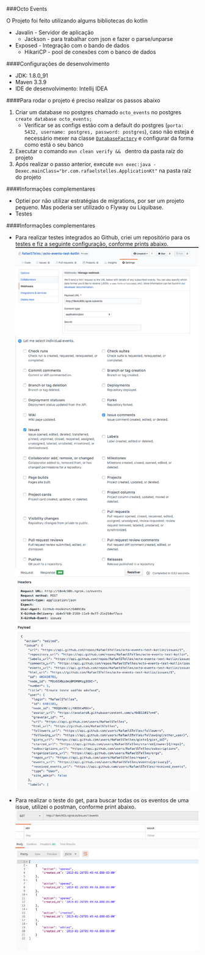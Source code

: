 ###Octo Events

O Projeto foi feito utilizando algums bibliotecas do kotlin
* Javalin - Servidor de aplicação
	* Jackson - para trabalhar com json e fazer o parse/unparse
* Exposed - Integração com o bando de dados
	* HikariCP - pool de conexões com o banco de dados

####Configurações de desenvolvimento
* JDK: 1.8.0_91
* Maven 3.3.9
* IDE de desenvolvimento: Intellij IDEA

####Para rodar o projeto é preciso realizar os passos abaixo
1. Criar um database no postgres chamado `octo_events` no postgres `create database octo_events;`
	* Verificar se as configs estão com a default do postgres (`porta: 5432, username: postgres, password: postgres`), caso não esteja é necessário mexer na classe [`DatabaseFactory`](src/main/java/br/com/rafaelstelles/factory/DatabaseFactory.kt) e configurar da forma como está o seu banco
2. Executar o comando `mvn clean verify && ` dentro da pasta raíz do projeto
3. Após realizar o passo anterior, execute `mvn exec:java -Dexec.mainClass="br.com.rafaelstelles.ApplicationKt"` na pasta raíz do projeto

####Informações complementares
* Optiei por não utilizar estratégias de migrations, por ser um projeto pequeno. Mas poderia ser utilizado o Flyway ou Liquibase.
* Testes 

####Informações complementares
* Para realizar testes integrados ao Github, criei um repositório para os testes e fiz a seguinte configuração, conforme prints abaixo.
![Passo 1](config-1.jpg)
![Passo 2](config-2.jpg)
![Passo 3](config-3.jpg)

* Para realizar o teste do get, para buscar todas os os eventos de uma issue, utilizei o postman, conforme print abaixo.
![Passo 4](config-4.jpg)